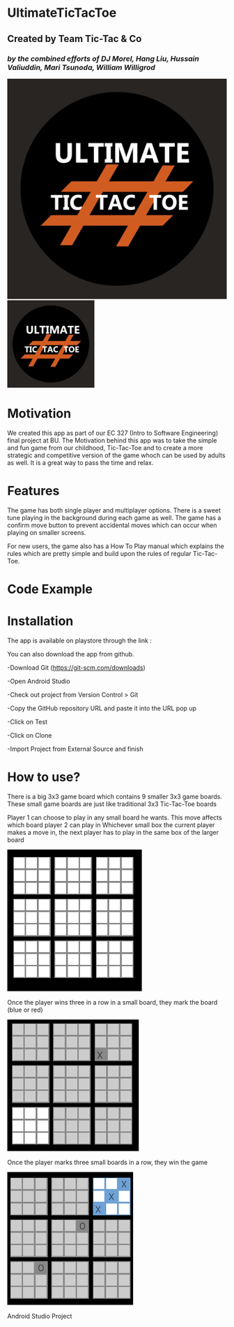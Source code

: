 # **UltimateTicTacToe**
## Created by Team Tic-Tac & Co
### *by the combined efforts of DJ Morel, Hang Liu, Hussain Valiuddin, Mari Tsunoda, William Willigrod*

![UltimateTicTacToe](app/src/main/res/drawable/ultimatettt_logo.png)
<img src="https://github.com/djmorel/UltimateTicTacToe/blob/master/app/src/main/res/drawable/ultimatettt_logo.png" width="200">


# Motivation
We created this app as part of our EC 327 (Intro to Software Engineering) final project at BU. The Motivation behind this app was to take the simple and fun game from our childhood, Tic-Tac-Toe and to create a more strategic and competitive version of the game whoch can be used by adults as well. It is a great way to pass the time and relax.

# Features
The game has both single player and multiplayer options. There is a sweet tune playing in the background during each game as well. The game has a confirm move button to prevent accidental moves which can occur when playing on smaller screens. 

For new users, the game also has a How To Play manual which explains the rules which are pretty simple and build upon the rules of regular Tic-Tac-Toe.

# Code Example

# Installation
The app is available on playstore through the link :

You can also download the app from github.

-Download Git (https://git-scm.com/downloads)

-Open Android Studio

-Check out project from Version Control > Git

-Copy the GitHub repository URL and paste it into the URL pop up

-Click on Test

-Click on Clone

-Import Project from External Source and finish

# How to use?

There is a big 3x3 game board which contains 9  smaller 3x3 game boards. These small game boards are just like traditional 3x3 Tic-Tac-Toe boards

Player 1 can choose to play in any small board he wants. This move affects which board player 2 can play in
Whichever small box the current player makes a move in, the next player has to play in the same box of the larger board 

![UltimateTicTacToe](app/src/main/res/drawable/ttt1.png)

Once the player wins three in a row in a small board, they mark the board (blue or red)

![UltimateTicTacToe](app/src/main/res/drawable/ttt2.PNG)

Once the player marks three small boards in a row, they win the game

![UltimateTicTacToe](app/src/main/res/drawable/ttt3.PNG)


Android Studio Project
